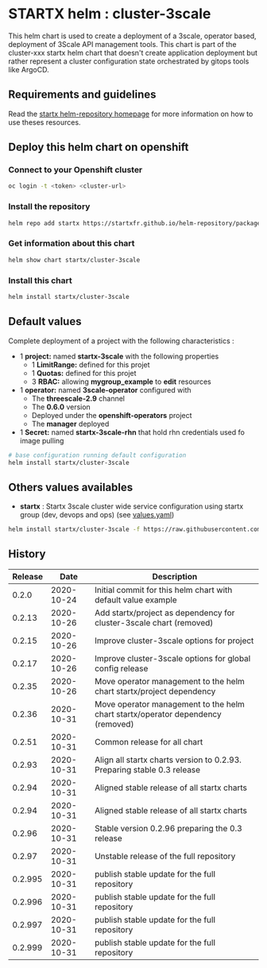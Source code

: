 # STARTX helm : cluster-3scale

This helm chart is used to create a deployment of a 3scale, operator based, deployment of 3Scale API management tools.
This chart is part of the cluster-xxx startx helm chart that doesn't create application deployment but rather represent a cluster configuration
state orchestrated by gitops tools like ArgoCD.

## Requirements and guidelines

Read the [startx helm-repository homepage](https://startxfr.github.io/helm-repository) for
more information on how to use theses resources.

## Deploy this helm chart on openshift

### Connect to your Openshift cluster

```bash
oc login -t <token> <cluster-url>
```

### Install the repository

```bash
helm repo add startx https://startxfr.github.io/helm-repository/packages/
```

### Get information about this chart

```bash
helm show chart startx/cluster-3scale
```

### Install this chart

```bash
helm install startx/cluster-3scale
```

## Default values

Complete deployment of a project with the following characteristics :

- 1 **project:** named **startx-3scale** with the following properties
  - 1 **LimitRange:** defined for this projet
  - 1 **Quotas:** defined for this projet
  - 3 **RBAC:** allowing **mygroup_example** to **edit** resources
- 1 **operator:** named **3scale-operator** configured with
  - The **threescale-2.9** channel
  - The **0.6.0** version
  - Deployed under the **openshift-operators** project
  - The **manager** deployed
- 1 **Secret:** named **startx-3scale-rhn** that hold rhn credentials used fo image pulling

```bash
# base configuration running default configuration
helm install startx/cluster-3scale
```

## Others values availables

- **startx** : Startx 3scale cluster wide service configuration using startx group (dev, devops and ops) (see [values.yaml](https://raw.githubusercontent.com/startxfr/helm-repository/master/charts/cluster-3scale/values-startx.yaml))

```bash
helm install startx/cluster-3scale -f https://raw.githubusercontent.com/startxfr/helm-repository/master/charts/cluster-3scale/values-startx.yaml
```

## History

| Release | Date       | Description
| ------- | ---------- | -----------------------------------------------------
| 0.2.0   | 2020-10-24 | Initial commit for this helm chart with default value example
| 0.2.13  | 2020-10-26 | Add startx/project as dependency for cluster-3scale chart (removed)
| 0.2.15  | 2020-10-26 | Improve cluster-3scale options for project
| 0.2.17  | 2020-10-26 | Improve cluster-3scale options for global config release
| 0.2.35  | 2020-10-26 | Move operator management to the helm chart startx/project dependency
| 0.2.36  | 2020-10-31 | Move operator management to the helm chart startx/operator dependency (removed)
| 0.2.51  | 2020-10-31 | Common release for all chart
| 0.2.93  | 2020-10-31 | Align all startx charts version to 0.2.93. Preparing stable 0.3 release
| 0.2.94  | 2020-10-31 | Aligned stable release of all startx charts
| 0.2.94  | 2020-10-31 | Aligned stable release of all startx charts
| 0.2.96  | 2020-10-31 | Stable version 0.2.96 preparing the 0.3 release
| 0.2.97  | 2020-10-31 | Unstable release of the full repository
| 0.2.995  | 2020-10-31 | publish stable update for the full repository
| 0.2.996  | 2020-10-31 | publish stable update for the full repository
| 0.2.997  | 2020-10-31 | publish stable update for the full repository
| 0.2.999  | 2020-10-31 | publish stable update for the full repository
